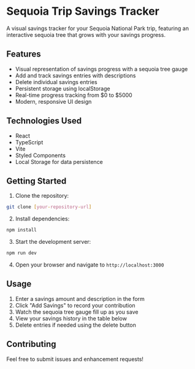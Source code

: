 # Sequoia Trip Savings Tracker

A visual savings tracker for your Sequoia National Park trip, featuring an interactive sequoia tree that grows with your savings progress.

## Features

- Visual representation of savings progress with a sequoia tree gauge
- Add and track savings entries with descriptions
- Delete individual savings entries
- Persistent storage using localStorage
- Real-time progress tracking from $0 to $5000
- Modern, responsive UI design

## Technologies Used

- React
- TypeScript
- Vite
- Styled Components
- Local Storage for data persistence

## Getting Started

1. Clone the repository:
```bash
git clone [your-repository-url]
```

2. Install dependencies:
```bash
npm install
```

3. Start the development server:
```bash
npm run dev
```

4. Open your browser and navigate to `http://localhost:3000`

## Usage

1. Enter a savings amount and description in the form
2. Click "Add Savings" to record your contribution
3. Watch the sequoia tree gauge fill up as you save
4. View your savings history in the table below
5. Delete entries if needed using the delete button

## Contributing

Feel free to submit issues and enhancement requests! 